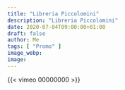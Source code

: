 ```yaml
---
title: "Libreria Piccolomini"
description: "Libreria Piccolomini"
date: 2020-07-04T09:00:00+01:00
draft: false
author: Me
tags: [ "Promo" ]
image_webp:
image:
---
```


{{< vimeo 00000000 >}}
